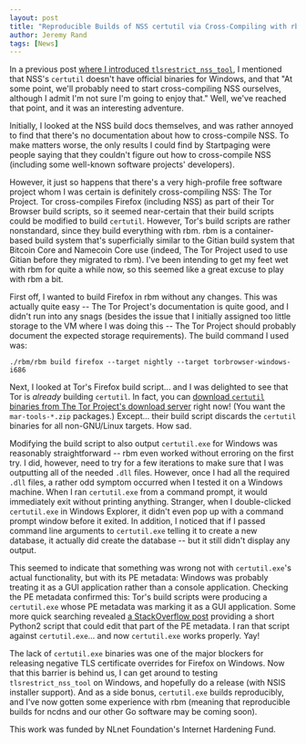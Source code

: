 ```yaml
---
layout: post
title: "Reproducible Builds of NSS certutil via Cross-Compiling with rbm"
author: Jeremy Rand
tags: [News]
---
```


In a previous post [where I introduced `tlsrestrict_nss_tool`]({{site.baseurl}}2018/03/26/integrating-cross-signing-name-constraints-nss.html), I mentioned that NSS's `certutil` doesn't have official binaries for Windows, and that "At some point, we'll probably need to start cross-compiling NSS ourselves, although I admit I'm not sure I'm going to enjoy that."  Well, we've reached that point, and it was an interesting adventure.

Initially, I looked at the NSS build docs themselves, and was rather annoyed to find that there's no documentation about how to cross-compile NSS.  To make matters worse, the only results I could find by Startpaging were people saying that they couldn't figure out how to cross-compile NSS (including some well-known software projects' developers).

However, it just so happens that there's a very high-profile free software project whom I was certain is definitely cross-compiling NSS: The Tor Project.  Tor cross-compiles Firefox (including NSS) as part of their Tor Browser build scripts, so it seemed near-certain that their build scripts could be modified to build `certutil`.  However, Tor's build scripts are rather nonstandard, since they build everything with rbm.  rbm is a container-based build system that's superficially similar to the Gitian build system that Bitcoin Core and Namecoin Core use (indeed, The Tor Project used to use Gitian before they migrated to rbm).  I've been intending to get my feet wet with rbm for quite a while now, so this seemed like a great excuse to play with rbm a bit.

First off, I wanted to build Firefox in rbm without any changes.  This was actually quite easy -- The Tor Project's documentation is quite good, and I didn't run into any snags (besides the issue that I initially assigned too little storage to the VM where I was doing this -- The Tor Project should probably document the expected storage requirements).  The build command I used was:

~~~
./rbm/rbm build firefox --target nightly --target torbrowser-windows-i686
~~~

Next, I looked at Tor's Firefox build script... and I was delighted to see that Tor is *already* building `certutil`.  In fact, you can [download `certutil` binaries from The Tor Project's download server](http://rqef5a5mebgq46y5.onion/torbrowser/) right now!  (You want the `mar-tools-*.zip` packages.)  Except... their build script discards the `certutil` binaries for all non-GNU/Linux targets.  How sad.

Modifying the build script to also output `certutil.exe` for Windows was reasonably straightforward -- rbm even worked without erroring on the first try.  I did, however, need to try for a few iterations to make sure that I was outputting all of the needed `.dll` files.  However, once I had all the required `.dll` files, a rather odd symptom occurred when I tested it on a Windows machine.  When I ran `certutil.exe` from a command prompt, it would immediately exit without printing anything.  Stranger, when I double-clicked `certutil.exe` in Windows Explorer, it didn't even pop up with a command prompt window before it exited.  In addition, I noticed that if I passed command line arguments to `certutil.exe` telling it to create a new database, it actually did create the database -- but it still didn't display any output.

This seemed to indicate that something was wrong not with `certutil.exe`'s actual functionality, but with its PE metadata: Windows was probably treating it as a GUI application rather than a console application.  Checking the PE metadata confirmed this: Tor's build scripts were producing a `certutil.exe` whose PE metadata was marking it as a GUI application.  Some more quick searching revealed [a StackOverflow post](https://stackoverflow.com/questions/2435816/how-do-i-poke-the-flag-in-a-win32-pe-that-controls-console-window-display/14806704#14806704) providing a short Python2 script that could edit that part of the PE metadata.  I ran that script against `certutil.exe`... and now `certutil.exe` works properly.  Yay!

The lack of `certutil.exe` binaries was one of the major blockers for releasing negative TLS certificate overrides for Firefox on Windows.  Now that this barrier is behind us, I can get around to testing `tlsrestrict_nss_tool` on Windows, and hopefully do a release (with NSIS installer support).  And as a side bonus, `certutil.exe` builds reproducibly, and I've now gotten some experience with rbm (meaning that reproducible builds for ncdns and our other Go software may be coming soon).

This work was funded by NLnet Foundation's Internet Hardening Fund.
